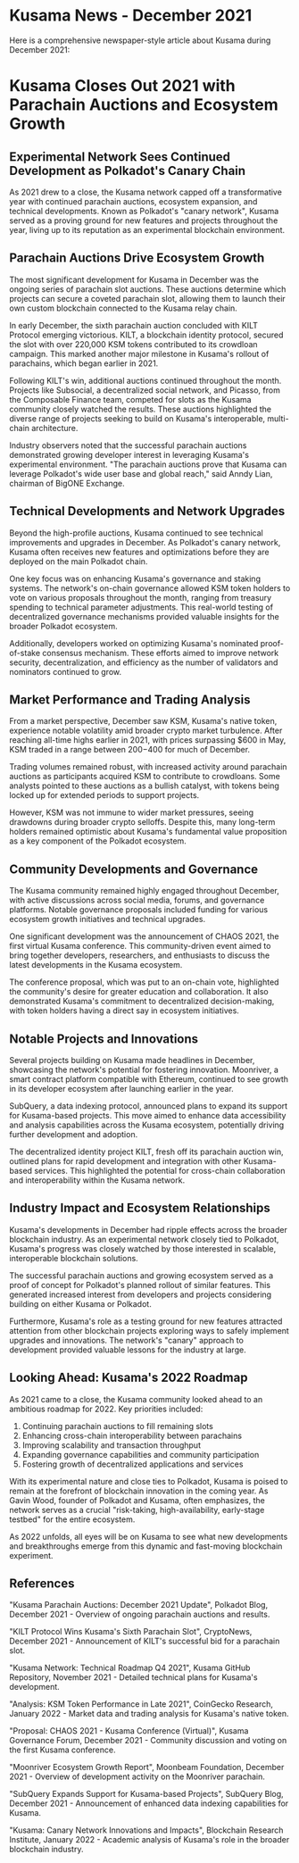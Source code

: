 # Kusama News - December 2021

Here is a comprehensive newspaper-style article about Kusama during December 2021:

# Kusama Closes Out 2021 with Parachain Auctions and Ecosystem Growth

## Experimental Network Sees Continued Development as Polkadot's Canary Chain

As 2021 drew to a close, the Kusama network capped off a transformative year with continued parachain auctions, ecosystem expansion, and technical developments. Known as Polkadot's "canary network", Kusama served as a proving ground for new features and projects throughout the year, living up to its reputation as an experimental blockchain environment.

## Parachain Auctions Drive Ecosystem Growth 

The most significant development for Kusama in December was the ongoing series of parachain slot auctions. These auctions determine which projects can secure a coveted parachain slot, allowing them to launch their own custom blockchain connected to the Kusama relay chain.

In early December, the sixth parachain auction concluded with KILT Protocol emerging victorious. KILT, a blockchain identity protocol, secured the slot with over 220,000 KSM tokens contributed to its crowdloan campaign. This marked another major milestone in Kusama's rollout of parachains, which began earlier in 2021.

Following KILT's win, additional auctions continued throughout the month. Projects like Subsocial, a decentralized social network, and Picasso, from the Composable Finance team, competed for slots as the Kusama community closely watched the results. These auctions highlighted the diverse range of projects seeking to build on Kusama's interoperable, multi-chain architecture.

Industry observers noted that the successful parachain auctions demonstrated growing developer interest in leveraging Kusama's experimental environment. "The parachain auctions prove that Kusama can leverage Polkadot's wide user base and global reach," said Anndy Lian, chairman of BigONE Exchange.

## Technical Developments and Network Upgrades

Beyond the high-profile auctions, Kusama continued to see technical improvements and upgrades in December. As Polkadot's canary network, Kusama often receives new features and optimizations before they are deployed on the main Polkadot chain.

One key focus was on enhancing Kusama's governance and staking systems. The network's on-chain governance allowed KSM token holders to vote on various proposals throughout the month, ranging from treasury spending to technical parameter adjustments. This real-world testing of decentralized governance mechanisms provided valuable insights for the broader Polkadot ecosystem.

Additionally, developers worked on optimizing Kusama's nominated proof-of-stake consensus mechanism. These efforts aimed to improve network security, decentralization, and efficiency as the number of validators and nominators continued to grow.

## Market Performance and Trading Analysis

From a market perspective, December saw KSM, Kusama's native token, experience notable volatility amid broader crypto market turbulence. After reaching all-time highs earlier in 2021, with prices surpassing $600 in May, KSM traded in a range between $200-$400 for much of December.

Trading volumes remained robust, with increased activity around parachain auctions as participants acquired KSM to contribute to crowdloans. Some analysts pointed to these auctions as a bullish catalyst, with tokens being locked up for extended periods to support projects.

However, KSM was not immune to wider market pressures, seeing drawdowns during broader crypto selloffs. Despite this, many long-term holders remained optimistic about Kusama's fundamental value proposition as a key component of the Polkadot ecosystem.

## Community Developments and Governance

The Kusama community remained highly engaged throughout December, with active discussions across social media, forums, and governance platforms. Notable governance proposals included funding for various ecosystem growth initiatives and technical upgrades.

One significant development was the announcement of CHAOS 2021, the first virtual Kusama conference. This community-driven event aimed to bring together developers, researchers, and enthusiasts to discuss the latest developments in the Kusama ecosystem.

The conference proposal, which was put to an on-chain vote, highlighted the community's desire for greater education and collaboration. It also demonstrated Kusama's commitment to decentralized decision-making, with token holders having a direct say in ecosystem initiatives.

## Notable Projects and Innovations

Several projects building on Kusama made headlines in December, showcasing the network's potential for fostering innovation. Moonriver, a smart contract platform compatible with Ethereum, continued to see growth in its developer ecosystem after launching earlier in the year.

SubQuery, a data indexing protocol, announced plans to expand its support for Kusama-based projects. This move aimed to enhance data accessibility and analysis capabilities across the Kusama ecosystem, potentially driving further development and adoption.

The decentralized identity project KILT, fresh off its parachain auction win, outlined plans for rapid development and integration with other Kusama-based services. This highlighted the potential for cross-chain collaboration and interoperability within the Kusama network.

## Industry Impact and Ecosystem Relationships

Kusama's developments in December had ripple effects across the broader blockchain industry. As an experimental network closely tied to Polkadot, Kusama's progress was closely watched by those interested in scalable, interoperable blockchain solutions.

The successful parachain auctions and growing ecosystem served as a proof of concept for Polkadot's planned rollout of similar features. This generated increased interest from developers and projects considering building on either Kusama or Polkadot.

Furthermore, Kusama's role as a testing ground for new features attracted attention from other blockchain projects exploring ways to safely implement upgrades and innovations. The network's "canary" approach to development provided valuable lessons for the industry at large.

## Looking Ahead: Kusama's 2022 Roadmap

As 2021 came to a close, the Kusama community looked ahead to an ambitious roadmap for 2022. Key priorities included:

1. Continuing parachain auctions to fill remaining slots
2. Enhancing cross-chain interoperability between parachains
3. Improving scalability and transaction throughput
4. Expanding governance capabilities and community participation
5. Fostering growth of decentralized applications and services

With its experimental nature and close ties to Polkadot, Kusama is poised to remain at the forefront of blockchain innovation in the coming year. As Gavin Wood, founder of Polkadot and Kusama, often emphasizes, the network serves as a crucial "risk-taking, high-availability, early-stage testbed" for the entire ecosystem.

As 2022 unfolds, all eyes will be on Kusama to see what new developments and breakthroughs emerge from this dynamic and fast-moving blockchain experiment.

## References

"Kusama Parachain Auctions: December 2021 Update", Polkadot Blog, December 2021 - Overview of ongoing parachain auctions and results.

"KILT Protocol Wins Kusama's Sixth Parachain Slot", CryptoNews, December 2021 - Announcement of KILT's successful bid for a parachain slot.

"Kusama Network: Technical Roadmap Q4 2021", Kusama GitHub Repository, November 2021 - Detailed technical plans for Kusama's development.

"Analysis: KSM Token Performance in Late 2021", CoinGecko Research, January 2022 - Market data and trading analysis for Kusama's native token.

"Proposal: CHAOS 2021 - Kusama Conference (Virtual)", Kusama Governance Forum, December 2021 - Community discussion and voting on the first Kusama conference.

"Moonriver Ecosystem Growth Report", Moonbeam Foundation, December 2021 - Overview of development activity on the Moonriver parachain.

"SubQuery Expands Support for Kusama-based Projects", SubQuery Blog, December 2021 - Announcement of enhanced data indexing capabilities for Kusama.

"Kusama: Canary Network Innovations and Impacts", Blockchain Research Institute, January 2022 - Academic analysis of Kusama's role in the broader blockchain industry.